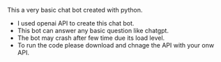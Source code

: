 This a very basic chat bot created with python.

- I used openai API to create this chat bot.
- This bot can answer any basic question like chatgpt.
- The bot may crash after few time due its load level. 
- To run the code please download and chnage the API with your onw API. 
